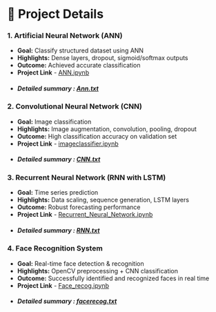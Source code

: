 # 📑 Project Details  

### 1. Artificial Neural Network (ANN)  
- **Goal:** Classify structured dataset using ANN  
- **Highlights:** Dense layers, dropout, sigmoid/softmax outputs  
- **Outcome:** Achieved accurate classification
- **Project Link** - [ANN.ipynb](Artificial_Nueral_Network.ipynb)
- ##### Detailed summary : [Ann.txt](https://github.com/Aniru1105/Deep-Learning-Projects-ANN-CNN-RNN-and-Face-Recognition/blob/Datasets/Ann.txt)

### 2. Convolutional Neural Network (CNN)  
- **Goal:** Image classification  
- **Highlights:** Image augmentation, convolution, pooling, dropout  
- **Outcome:** High classification accuracy on validation set
- **Project Link** - [imageclassifier.ipynb](Convolutional_Neural_Network.ipynb)
- ##### Detailed summary : [CNN.txt](https://github.com/Aniru1105/Deep-Learning-Projects-ANN-CNN-RNN-and-Face-Recognition/blob/Datasets/CNN.txt)

### 3. Recurrent Neural Network (RNN with LSTM)  
- **Goal:** Time series prediction  
- **Highlights:** Data scaling, sequence generation, LSTM layers  
- **Outcome:** Robust forecasting performance
- **Project Link** - [Recurrent_Neural_Network.ipynb](https://github.com/Aniru1105/Deep-Learning-Projects-ANN-CNN-RNN-and-Face-Recognition/blob/main/Recurrent_Neural_Network%20(2).ipynb)
- ##### Detailed summary : [RNN.txt](https://github.com/Aniru1105/Deep-Learning-Projects-ANN-CNN-RNN-and-Face-Recognition/blob/Datasets/RNN.txt) 

### 4. Face Recognition System  
- **Goal:** Real-time face detection & recognition  
- **Highlights:** OpenCV preprocessing + CNN classification  
- **Outcome:** Successfully identified and recognized faces in real time
- **Project Link** - [Face_recog.ipynb](Face_Recog.ipynb)
- ##### Detailed summary : [facerecog.txt](https://github.com/Aniru1105/Deep-Learning-Projects-ANN-CNN-RNN-and-Face-Recognition/tree/Datasets) 

